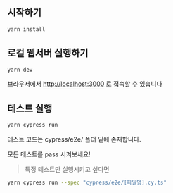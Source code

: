 
## 시작하기

```bash
yarn install
```

## 로컬 웹서버 실행하기

```bash
yarn dev
```

브라우저에서 [http://localhost:3000](http://localhost:3000) 로 접속할 수 있습니다

## 테스트 실행

```bash
yarn cypress run
```

테스트 코드는 cypress/e2e/ 폴더 밑에 존재합니다.

모든 테스트를 pass 시켜보세요!

> 특정 테스트만 실행시키고 싶다면
 
```bash
yarn cypress run --spec "cypress/e2e/[파일명].cy.ts"
```